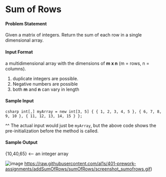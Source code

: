 # Sum of Rows

#### Problem Statement

Given a matrix of integers. Return the sum of each row in a single dimensional array.

#### Input Format

a multidimensional array with the dimensions of **m x n** (m = rows, n = columns).

1. duplicate integers are possible.
2. Negative numbers are possible
3. both **m** and **n** can vary in length

#### Sample Input

`csharp int[,] myArray = new int[3, 5] { { 1, 2, 3, 4, 5 }, { 6, 7, 8, 9, 10 }, { 11, 12, 13, 14, 15 } };`

^^ The actual input would just be `myArray`, but the above code shows the pre-initialization before the method is called.

#### Sample Output
{10,40,65} <-- an integer array

![image](https://al1s.github.com/401-prework-assignments/sumOfRows/screenshot_sumofrows.gif)
https://raw.githubusercontent.com/al1s/401-prework-assignments/addSumOfRows/sumOfRows/screenshot_sumofrows.gif)
